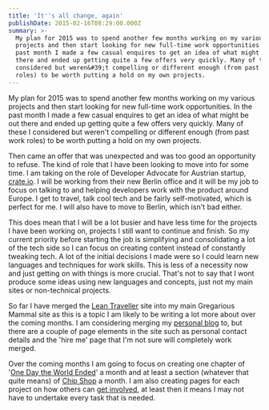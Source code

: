 ```yaml
---
title: 'It''s all change, again'
publishDate: 2015-02-16T08:29:00.000Z
summary: >-
  My plan for 2015 was to spend another few months working on my various
  projects and then start looking for new full-time work opportunities. In the
  past month I made a few casual enquires to get an idea of what might be out
  there and ended up getting quite a few offers very quickly. Many of these I
  considered but weren&#39;t compelling or different enough (from past work
  roles) to be worth putting a hold on my own projects.
---
```



My plan for 2015 was to spend another few months working on my various projects and then start looking for new full-time work opportunities. In the past month I made a few casual enquires to get an idea of what might be out there and ended up getting quite a few offers very quickly. Many of these I considered but weren&#39;t compelling or different enough (from past work roles) to be worth putting a hold on my own projects.

Then came an offer that was unexpected and was too good an opportunity to refuse. The kind of role that I have been looking to move into for some time. I am taking on the role of Developer Advocate for Austrian startup, <a href="https://crate.io" target="_blank">crate.io</a>. I will be working from their new Berlin office and it will be my job to focus on talking to and helping developers work with the product around Europe. I get to travel, talk cool tech and be fairly self-motivated, which is perfect for me. I will also have to move to Berlin, which isn&#39;t bad either.

This does mean that I will be a lot busier and have less time for the projects I have been working on, projects I still want to continue and finish. So my current priority before starting the job is simplifying and consolidating a lot of the tech side so I can focus on creating content instead of constantly tweaking tech. A lot of the initial decisions I made were so I could learn new languages and techniques for work skills. This is less of a necessity now and just getting on with things is more crucial. That&#39;s not to say that I wont produce some ideas using new languages and concepts, just not my main sites or non-technical projects.

So far I have merged the <a href="/writing/lean-traveller">Lean Traveller</a> site into my main Gregarious Mammal site as this is a topic I am likely to be writing a lot more about over the coming months. I am considering merging my <a href="/writing/chris-chinchilla">personal blog</a> to, but there are a couple of page elements in the site such as personal contact details and the &#39;hire me&#39; page that I&#39;m not sure will completely work merged.

Over the coming months I am going to focus on creating one chapter of &#39;<a href="https://onedaytheworldended.com/" target="_blank">One Day the World Ended</a>&#39; a month and at least a section (whatever that quite means) of <a href="https://chipshopgame.com" target="_blank">Chip Shop</a> a month. I am also creating pages for each project on how others can <a href="/get-involved">get involved</a>, at least then it means I may not have to undertake every task that is needed.
